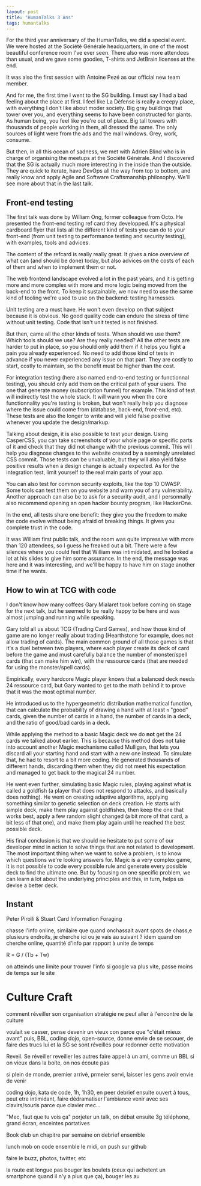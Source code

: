 ```yaml
---
layout: post
title: "HumanTalks 3 Ans"
tags: humantalks
---
```


For the third year anniversary of the HumanTalks, we did a special event. We
were hosted at the Société Générale headquarters, in one of the most beautiful
conference room I've ever seen. There also was more attendees than usual, and we
gave some goodies, T-shirts and JetBrain licenses at the end.

It was also the first session with Antoine Pezé as our official new team member.

And for me, the first time I went to the SG building. I must say I had a bad
feeling about the place at first. I feel like La Défense is really a creepy
place, with everything I don't like about moder society. Big gray buildings that
tower over you, and everything seems to have been constructed for giants. As
human being, you feel like you're out of place. Big tall towers with thousands
of people working in them, all dressed the same. The only sources of light were
from the ads and the mall windows. Grey, work, consume.

But then, in all this ocean of sadness, we met with Adrien Blind who is in
charge of organising the meetups at the Société Générale. And I discovered that
the SG is actually much more interesting in the inside than the outside. They
are quick to iterate, have DevOps all the way from top to bottom, and really
know and apply Agile and Software Craftsmanship philosophy. We'll see more about
that in the last talk.

## Front-end testing

The first talk was done by William Ong, former colleague from Octo. He presented
the front-end testing ref card they developped. It's a physical cardboard flyer
that lists all the different kind of tests you can do to your front-end (from
unit testing to performance testing and security testing), with examples, tools
and advices.

The content of the refcard is really really great. It gives a nice overview of
what can (and should be done) today, but also advices on the costs of each of
them and when to implement them or not.

The web frontend landscape evolved a lot in the past years, and it is getting
more and more complex with more and more logic being moved from the back-end to
the front. To keep it sustainable, we now need to use the same kind of tooling
we're used to use on the backend: testing harnesses.

Unit testing are a must have. He won't even develop on that subject because it
is obvious. No good quality code can endure the stress of time without unit
testing. Code that isn't unit tested is not finished.

But then, came all the other kinds of tests. When should we use them? Which
tools should we use? Are they really needed? All the other tests are harder to
put in place, so you should only add them if it helps you fight a pain you
already experienced. No need to add those kind of tests in advance if you never
experienced any issue on that part. They are costly to start, costly to
maintain, so the benefit must be higher than the cost.

For integration testing (here also named end-to-end testing or functionnal
testing), you should only add them on the critical path of your users. The one
that generate money (subscription funnel) for example. This kind of test will
indirectly test the whole stack. It will warn you when the core functionnality
you're testing is broken, but won't really help you diagnose where the issue
could come from (database, back-end, front-end, etc). These tests are also the
longer to write and will yield false positive whenever you update the
design/markup.

Talking about design, it is also possible to test your design. Using CasperCSS,
you can take screenshots of your whole page or specific parts of it and check
that they did not change with the previous commit. This will help you diagnose
changes to the website created by a seemingly unrelated CSS commit. Those tests
can be unvaluable, but they will also yield false positive results when a design
change is actually expected. As for the integration test, limit yourself to the
real main parts of your app.

You can also test for common security exploits, like the top 10 OWASP. Some
tools can test them on you website and warn you of any vulnerability. Another
approach can also be to ask for a security audit, and I personnally also
recommend opening an open hacker bounty program, like HackerOne.

In the end, all tests share one benefit: they give you the freedom to make the
code evolve without being afraid of breaking things. It gives you complete trust
in the code.

It was William first public talk, and the room was quite impressive with more
than 120 attendees, so I guess he freaked out a bit. There were a few silences
where you could feel that William was intimidated, and he looked a lot at his
slides to give him some assurance. In the end, the message was here and it was
interesting, and we'll be happy to have him on stage another time if he wants.

## How to win at TCG with code

I don't know how many coffees Gary Mialaret took before coming on stage for the
next talk, but he seemed to be really happy to be here and was almost jumping
and running while speaking.

Gary told all us about TCG (Trading Card Games), and how those kind of game are
no longer really about trading (Hearthstone for example, does not allow trading
of cards). The main common ground of all those games is that it's a duel between
two players, where each player create its deck of card before the game and must
carefully balance the number of monster/spell cards (that can make him win), with
the ressource cards (that are needed for using the monster/spell cards).

Empirically, every hardcore Magic player knows that a balanced deck needs 24
ressource card, but Gary wanted to get to the math behind it to prove that it
was the most optimal number.

He introduced us to the hypergeometric distribution mathematical function, that
can calculate the probability of drawing a hand with at least `n` "good" cards,
given the number of cards in a hand, the number of cards in a deck, and the
ratio of good/bad cards in a deck.

While applying the method to a basic Magic deck we do __not__ get the 24 cards
we talked about earlier. This is because this method does not take into account
another Magic mechanisme called Mulligan, that lets you discard all your
starting hand and start with a new one instead. To simulate that, he had to
resort to a bit more coding. He generated thousands of different hands,
discarding them when they did not meet his expectation and managed to get back
to the magical 24 number.

He went even further, simulating basic Magic rules, playing against what is
called a goldfish (a player that does not respond to attacks, and basically does
nothing). He went on creating adaptive algorithms, applying something similar to
genetic selection on deck creation. He starts with simple deck, make them play
against goldfishes, then keep the one that works best, apply a few random slight
changed (a bit more of that card, a bit less of that one), and make them play
again until he reached the best possible deck.

His final conclusion is that we should ne hesitate to put some of our developer
mind in action to solve things that are not related to development. The most
important thing when we want to solve a problem, is to know which questions
we're looking answers for. Magic is a very complex game, it is not possible to
code every possible rule and generate every possible deck to find the ultimate
one. But by focusing on one specific problem, we can learn a lot about the
underlying principles and this, in turn, helps us devise a better deck.

## Instant

Peter Pirolli & Stuart Card
Information Foraging

chasse l'info online, similaire que quand onchassait avant
spots de chass,e plusieurs endroits, je cherche ici ou je vais au suivant ?
idem quand on cherche online, quantité d'info par rapport à unite de temps

R = G / (Tb + Tw)

on atteinds une limite pour trouver l'info
si google va plus vite, passe moins de temps sur le site

# Culture Craft

comment réveiller son organisation
stratégie ne peut aller à l'encontre de la culture

voulait se casser, pense devenir un vieux con parce que "c'était mieux avant"
puis, BBL, coding dojo, open-source, donne envie de se secouer, de faire des
trucs
lui et la SG se sont réveillés pour redonner cette motivation

Reveil. Se réveiller reveiller les autres
faire appel à un ami, comme un BBL
si on vieux dans la boite, on nos écoute pas

si plein de monde, premier arrivé, prmeier servi, laisser les gens avoir envie
de venir

coding dojo, kata de code, 1h, 1h30, en peer
debrief ensuite
ouvert à tous, peut etre intimidant, faire dédramatiser l'ambiance
venir avec ses clavirs/souris parce que clavier mec...

"Mec, faut que tu vois ça"
porjeter un talk, on débat ensuite
3g téléphone, grand écran, enceintes portatives

Book club
un chapitre par semaine
on debrief ensemble

lunch mob
on code ensemble le midi, on push sur github

faire le buzz, photos, twitter, etc

la route est longue
pas bouger les boulets (ceux qui achetent un smartphone quand il n'y a plus que
ça), bouger les au


